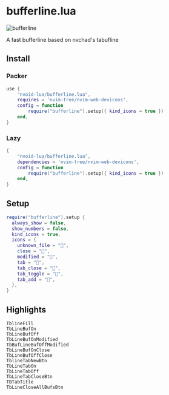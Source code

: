 # bufferline.lua
![bufferline](https://github.com/nvoid-lua/bufferline.lua/assets/94284073/d090e833-7b74-43c3-8ff4-ba91c51b65f9)

A fast bufferline based on nvchad's tabufline

## Install

### Packer

```lua
use {
    "nvoid-lua/bufferline.lua",
    requires = 'nvim-tree/nvim-web-devicons',
    config = function
        require("bufferline").setup({ kind_icons = true })
    end,
}
```

### Lazy

```lua
{
    "nvoid-lua/bufferline.lua",
    dependencies = 'nvim-tree/nvim-web-devicons',
    config = function
        require("bufferline").setup({ kind_icons = true })
    end,
}
```

## Setup

```lua
require("bufferline").setup {
  always_show = false,
  show_numbers = false,
  kind_icons = true,
  icons = {
    unknown_file = "󰈚",
    close = "󰅖",
    modified = "",
    tab = "󰌒",
    tab_close = "󰅙",
    tab_toggle = "",
    tab_add = "",
  },
}
```

## Highlights

```
TblineFill
TbLineBufOn
TbLineBufOff
TbLineBufOnModified
TbBufLineBufOffModified
TbLineBufOnClose
TbLineBufOffClose
TblineTabNewBtn
TbLineTabOn
TbLineTabOff
TbLineTabCloseBtn
TBTabTitle
TbLineCloseAllBufsBtn
```
